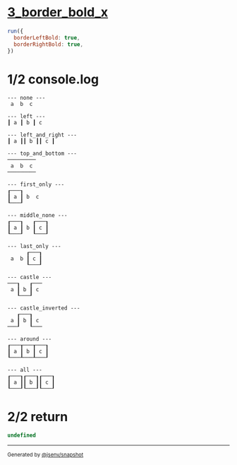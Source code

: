 # [3_border_bold_x](../../table_3_cells_same_row.test.mjs#L147)

```js
run({
  borderLeftBold: true,
  borderRightBold: true,
})
```

# 1/2 console.log

```console
--- none ---
 a  b  c 

--- left ---
┃ a ┃ b ┃ c 

--- left_and_right ---
┃ a ┃┃ b ┃┃ c ┃

--- top_and_bottom ---
─────────
 a  b  c 
─────────

--- first_only ---
┎───┒      
┃ a ┃ b  c 
┖───┚      

--- middle_none ---
┎───┒   ┎───┒
┃ a ┃ b ┃ c ┃
┖───┚   ┖───┚

--- last_only ---
      ┎───┒
 a  b ┃ c ┃
      ┖───┚

--- castle ---
───┒   ┎───
 a ┃ b ┃ c 
   ┖───┚   

--- castle_inverted ---
   ┎───┒   
 a ┃ b ┃ c 
───┚   ┖───

--- around ---
┎───┰───┰───┒
┃ a ┃ b ┃ c ┃
┖───┸───┸───┚

--- all ---
┎───┒┎───┒┎───┒
┃ a ┃┃ b ┃┃ c ┃
┖───┚┖───┚┖───┚

```

# 2/2 return

```js
undefined
```

---

<sub>
  Generated by <a href="https://github.com/jsenv/core/tree/main/packages/independent/snapshot">@jsenv/snapshot</a>
</sub>
